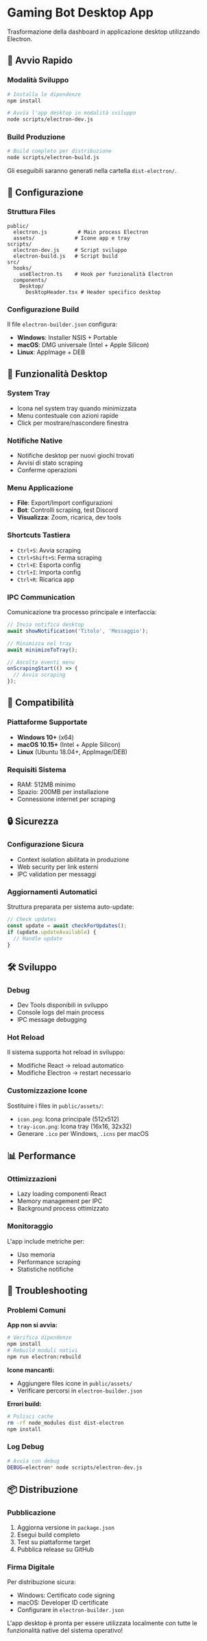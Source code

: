 # Gaming Bot Desktop App

Trasformazione della dashboard in applicazione desktop utilizzando Electron.

## 🚀 Avvio Rapido

### Modalità Sviluppo
```bash
# Installa le dipendenze
npm install

# Avvia l'app desktop in modalità sviluppo
node scripts/electron-dev.js
```

### Build Produzione
```bash
# Build completo per distribuzione
node scripts/electron-build.js
```

Gli eseguibili saranno generati nella cartella `dist-electron/`.

## 🔧 Configurazione

### Struttura Files
```
public/
  electron.js          # Main process Electron
  assets/             # Icone app e tray
scripts/
  electron-dev.js     # Script sviluppo
  electron-build.js   # Script build
src/
  hooks/
    useElectron.ts    # Hook per funzionalità Electron
  components/
    Desktop/
      DesktopHeader.tsx # Header specifico desktop
```

### Configurazione Build
Il file `electron-builder.json` configura:
- **Windows**: Installer NSIS + Portable
- **macOS**: DMG universale (Intel + Apple Silicon)
- **Linux**: AppImage + DEB

## 🎯 Funzionalità Desktop

### System Tray
- Icona nel system tray quando minimizzata
- Menu contestuale con azioni rapide
- Click per mostrare/nascondere finestra

### Notifiche Native
- Notifiche desktop per nuovi giochi trovati
- Avvisi di stato scraping
- Conferme operazioni

### Menu Applicazione
- **File**: Export/Import configurazioni
- **Bot**: Controlli scraping, test Discord
- **Visualizza**: Zoom, ricarica, dev tools

### Shortcuts Tastiera
- `Ctrl+S`: Avvia scraping
- `Ctrl+Shift+S`: Ferma scraping  
- `Ctrl+E`: Esporta config
- `Ctrl+I`: Importa config
- `Ctrl+R`: Ricarica app

### IPC Communication
Comunicazione tra processo principale e interfaccia:
```javascript
// Invia notifica desktop
await showNotification('Titolo', 'Messaggio');

// Minimizza nel tray
await minimizeToTray();

// Ascolta eventi menu
onScrapingStart(() => {
  // Avvia scraping
});
```

## 📱 Compatibilità

### Piattaforme Supportate
- **Windows 10+** (x64)
- **macOS 10.15+** (Intel + Apple Silicon)
- **Linux** (Ubuntu 18.04+, AppImage/DEB)

### Requisiti Sistema
- RAM: 512MB minimo
- Spazio: 200MB per installazione
- Connessione internet per scraping

## 🔒 Sicurezza

### Configurazione Sicura
- Context isolation abilitata in produzione
- Web security per link esterni
- IPC validation per messaggi

### Aggiornamenti Automatici
Struttura preparata per sistema auto-update:
```javascript
// Check updates
const update = await checkForUpdates();
if (update.updateAvailable) {
  // Handle update
}
```

## 🛠️ Sviluppo

### Debug
- Dev Tools disponibili in sviluppo
- Console logs del main process
- IPC message debugging

### Hot Reload
Il sistema supporta hot reload in sviluppo:
- Modifiche React → reload automatico
- Modifiche Electron → restart necessario

### Customizzazione Icone
Sostituire i files in `public/assets/`:
- `icon.png`: Icona principale (512x512)
- `tray-icon.png`: Icona tray (16x16, 32x32)
- Generare `.ico` per Windows, `.icns` per macOS

## 📊 Performance

### Ottimizzazioni
- Lazy loading componenti React
- Memory management per IPC
- Background process ottimizzato

### Monitoraggio
L'app include metriche per:
- Uso memoria
- Performance scraping
- Statistiche notifiche

## 🔧 Troubleshooting

### Problemi Comuni

**App non si avvia:**
```bash
# Verifica dipendenze
npm install
# Rebuild moduli nativi
npm run electron:rebuild
```

**Icone mancanti:**
- Aggiungere files icone in `public/assets/`
- Verificare percorsi in `electron-builder.json`

**Errori build:**
```bash
# Pulisci cache
rm -rf node_modules dist dist-electron
npm install
```

### Log Debug
```bash
# Avvia con debug
DEBUG=electron* node scripts/electron-dev.js
```

## 📦 Distribuzione

### Pubblicazione
1. Aggiorna versione in `package.json`
2. Esegui build completo
3. Test su piattaforme target
4. Pubblica release su GitHub

### Firma Digitale
Per distribuzione sicura:
- Windows: Certificato code signing
- macOS: Developer ID certificate
- Configurare in `electron-builder.json`

L'app desktop è pronta per essere utilizzata localmente con tutte le funzionalità native del sistema operativo!